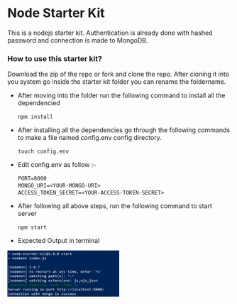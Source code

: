 # Node Starter Kit

This is a nodejs starter kit. Authentication is already done with hashed password and connection is made to MongoDB.


### How to use this starter kit?

Download the zip of the repo or fork and clone the repo. After cloning it into you system go inside the starter kit folder you can rename the foldername.

- After moving into the folder run the following command to install all the dependencied
  ```
  npm install
  ```
- After installing all the dependencies go through the following commands to make a file named config.env config directory.
  ```
  touch config.env
  ```
- Edit config.env as follow :-
  ```
  PORT=8000
  MONGO_URI=<YOUR-MONGO-URI>
  ACCESS_TOKEN_SECRET=<YOUR-ACCESS-TOKEN-SECRET>
  ```
- After following all above steps, run the following command to start server
  ```
  npm start
  ```
- Expected Output in terminal
&ensp;&ensp;&ensp;
<img src="assets/test.png" width=50% />
